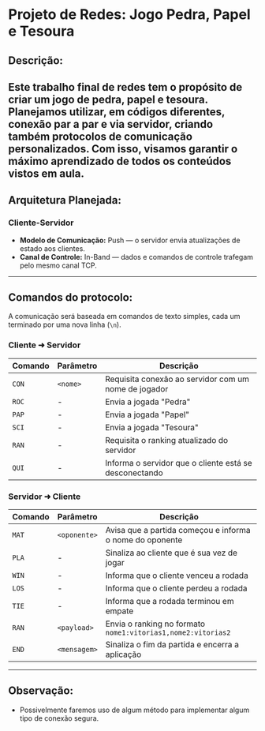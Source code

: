 # Projeto de Redes: Jogo Pedra, Papel e Tesoura
## Descrição:

Este trabalho final de redes tem o propósito de criar um jogo de pedra, papel e tesoura.
Planejamos utilizar, em códigos diferentes, conexão par a par e via servidor, criando também protocolos de comunicação personalizados.
Com isso, visamos garantir o máximo aprendizado de todos os conteúdos vistos em aula.
---

## Arquitetura Planejada:

### Cliente-Servidor

- **Modelo de Comunicação:** Push — o servidor envia atualizações de estado aos clientes.
- **Canal de Controle:** In-Band — dados e comandos de controle trafegam pelo mesmo canal TCP.

---

## Comandos do protocolo:

A comunicação será baseada em comandos de texto simples, cada um terminado por uma nova linha (`\n`).

### Cliente ➜ Servidor

| Comando | Parâmetro   | Descrição                                             |
|---------|-------------|-------------------------------------------------------|
| `CON`   | `<nome>`    | Requisita conexão ao servidor com um nome de jogador |
| `ROC`   | -           | Envia a jogada "Pedra"                                |
| `PAP`   | -           | Envia a jogada "Papel"                                |
| `SCI`   | -           | Envia a jogada "Tesoura"                              |
| `RAN`   | -           | Requisita o ranking atualizado do servidor           |
| `QUI`   | -           | Informa o servidor que o cliente está se desconectando|

### Servidor ➜ Cliente

| Comando | Parâmetro     | Descrição                                                   |
|---------|---------------|-------------------------------------------------------------|
| `MAT`   | `<oponente>`  | Avisa que a partida começou e informa o nome do oponente   |
| `PLA`   | -             | Sinaliza ao cliente que é sua vez de jogar                 |
| `WIN`   | -             | Informa que o cliente venceu a rodada                      |
| `LOS`   | -             | Informa que o cliente perdeu a rodada                      |
| `TIE`   | -             | Informa que a rodada terminou em empate                    |
| `RAN`   | `<payload>`   | Envia o ranking no formato `nome1:vitorias1,nome2:vitorias2`|
| `END`   | `<mensagem>`  | Sinaliza o fim da partida e encerra a aplicação            |

---

## Observação:
- Possivelmente faremos uso de algum método para implementar algum tipo de conexão segura.

